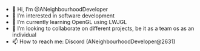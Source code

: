 - 👋 Hi, I’m @ANeighbourhoodDeveloper
- 👀 I’m interested in software development
- 🌱 I’m currently learning OpenGL using LWJGL
- 💞️ I’m looking to collaborate on different projects, be it as a team os as an individual
- 📫 How to reach me: Discord (ANeighbourhoodDeveloper@2631)

<!---
ANeighbourhoodDeveloper/ANeighbourhoodDeveloper is a ✨ special ✨ repository because its `README.md` (this file) appears on your GitHub profile.
You can click the Preview link to take a look at your changes.
--->
